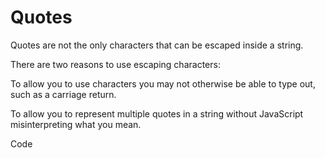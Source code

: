 # Quotes

Quotes are not the only characters that can be escaped inside a string.

There are two reasons to use escaping characters:

To allow you to use characters you may not otherwise be able to type out, such as a carriage return.

To allow you to represent multiple quotes in a string without JavaScript misinterpreting what you mean.

Code
